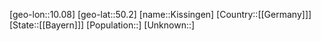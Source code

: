 ﻿---
location: [50.2,10.08]
type: City
tags:
- geo/City


SpocWebEntityId: 31471
isDeleted: false
confidential: public

---
[geo-lon::10.08]
[geo-lat::50.2]
[name::Kissingen]
[Country::[[Germany]]]
[State::[[Bayern]]]
[Population::]
[Unknown::]

